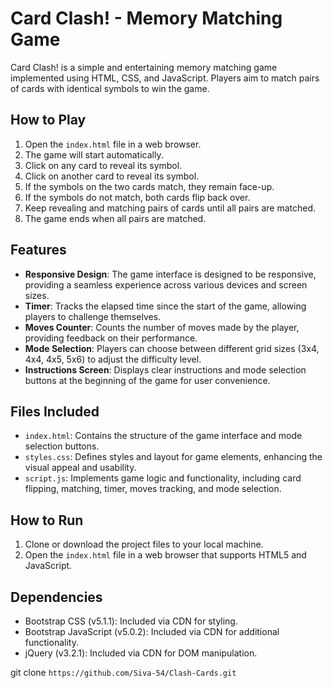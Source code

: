 # Card Clash! - Memory Matching Game

Card Clash! is a simple and entertaining memory matching game implemented using HTML, CSS, and JavaScript. Players aim to match pairs of cards with identical symbols to win the game.

## How to Play

1. Open the `index.html` file in a web browser.
2. The game will start automatically.
3. Click on any card to reveal its symbol.
4. Click on another card to reveal its symbol.
5. If the symbols on the two cards match, they remain face-up.
6. If the symbols do not match, both cards flip back over.
7. Keep revealing and matching pairs of cards until all pairs are matched.
8. The game ends when all pairs are matched.

## Features

- **Responsive Design**: The game interface is designed to be responsive, providing a seamless experience across various devices and screen sizes.
- **Timer**: Tracks the elapsed time since the start of the game, allowing players to challenge themselves.
- **Moves Counter**: Counts the number of moves made by the player, providing feedback on their performance.
- **Mode Selection**: Players can choose between different grid sizes (3x4, 4x4, 4x5, 5x6) to adjust the difficulty level.
- **Instructions Screen**: Displays clear instructions and mode selection buttons at the beginning of the game for user convenience.

## Files Included

- `index.html`: Contains the structure of the game interface and mode selection buttons.
- `styles.css`: Defines styles and layout for game elements, enhancing the visual appeal and usability.
- `script.js`: Implements game logic and functionality, including card flipping, matching, timer, moves tracking, and mode selection.

## How to Run

1. Clone or download the project files to your local machine.
2. Open the `index.html` file in a web browser that supports HTML5 and JavaScript.

## Dependencies

- Bootstrap CSS (v5.1.1): Included via CDN for styling.
- Bootstrap JavaScript (v5.0.2): Included via CDN for additional functionality.
- jQuery (v3.2.1): Included via CDN for DOM manipulation.

git clone ```https://github.com/Siva-54/Clash-Cards.git```
